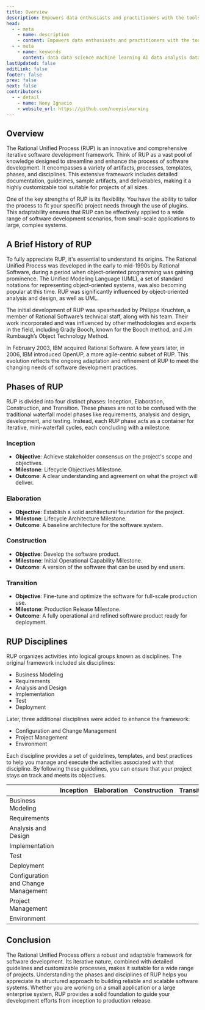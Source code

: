 ```yaml
---
title: Overview
description: Empowers data enthusiasts and practitioners with the tools and knowledge to unlock the potential of data.
head:
  - - meta
    - name: description
    - content: Empowers data enthusiasts and practitioners with the tools and knowledge to unlock the potential of data.
  - - meta
    - name: keywords
      content: data data science machine learning AI data analysis data-driven data enthusiasts data practitioners
lastUpdated: false
editLink: false
footer: false
prev: false
next: false
contributors:
  - - detail
    - name: Noey Ignacio
    - website_url: https://github.com/noeyislearning
---
```


## Overview

The Rational Unified Process (RUP) is an innovative and comprehensive iterative software development framework. Think of RUP as a vast pool of knowledge designed to streamline and enhance the process of software development. It encompasses a variety of artifacts, processes, templates, phases, and disciplines. This extensive framework includes detailed documentation, guidelines, sample artifacts, and deliverables, making it a highly customizable tool suitable for projects of all sizes.

One of the key strengths of RUP is its flexibility. You have the ability to tailor the process to fit your specific project needs through the use of plugins. This adaptability ensures that RUP can be effectively applied to a wide range of software development scenarios, from small-scale applications to large, complex systems.

## A Brief History of RUP

To fully appreciate RUP, it's essential to understand its origins. The Rational Unified Process was developed in the early to mid-1990s by Rational Software, during a period when object-oriented programming was gaining prominence. The Unified Modeling Language (UML), a set of standard notations for representing object-oriented systems, was also becoming popular at this time. RUP was significantly influenced by object-oriented analysis and design, as well as UML.

The initial development of RUP was spearheaded by Philippe Kruchten, a member of Rational Software’s technical staff, along with his team. Their work incorporated and was influenced by other methodologies and experts in the field, including Grady Booch, known for the Booch method, and Jim Rumbaugh’s Object Technology Method.

In February 2003, IBM acquired Rational Software. A few years later, in 2006, IBM introduced OpenUP, a more agile-centric subset of RUP. This evolution reflects the ongoing adaptation and refinement of RUP to meet the changing needs of software development practices.

## Phases of RUP

RUP is divided into four distinct phases: Inception, Elaboration, Construction, and Transition. These phases are not to be confused with the traditional waterfall model phases like requirements, analysis and design, development, and testing. Instead, each RUP phase acts as a container for iterative, mini-waterfall cycles, each concluding with a milestone.

### Inception

- **Objective**: Achieve stakeholder consensus on the project's scope and objectives.
- **Milestone**: Lifecycle Objectives Milestone.
- **Outcome**: A clear understanding and agreement on what the project will deliver.

### Elaboration

- **Objective**: Establish a solid architectural foundation for the project.
- **Milestone**: Lifecycle Architecture Milestone.
- **Outcome**: A baseline architecture for the software system.

### Construction

- **Objective**: Develop the software product.
- **Milestone**: Initial Operational Capability Milestone.
- **Outcome**: A version of the software that can be used by end users.

### Transition

- **Objective**: Fine-tune and optimize the software for full-scale production use.
- **Milestone**: Production Release Milestone.
- **Outcome**: A fully operational and refined software product ready for deployment.

## RUP Disciplines

RUP organizes activities into logical groups known as disciplines. The original framework included six disciplines:

- Business Modeling
- Requirements
- Analysis and Design
- Implementation
- Test
- Deployment

Later, three additional disciplines were added to enhance the framework:

- Configuration and Change Management
- Project Management
- Environment

Each discipline provides a set of guidelines, templates, and best practices to help you manage and execute the activities associated with that discipline. By following these guidelines, you can ensure that your project stays on track and meets its objectives.

|                                     | Inception | Elaboration | Construction | Transition |
| ----------------------------------- | --------- | ----------- | ------------ | ---------- |
| Business Modeling                   |           |             |              |            |
| Requirements                        |           |             |              |            |
| Analysis and Design                 |           |             |              |            |
| Implementation                      |           |             |              |            |
| Test                                |           |             |              |            |
| Deployment                          |           |             |              |            |
| Configuration and Change Management |           |             |              |            |
| Project Management                  |           |             |              |            |
| Environment                         |           |             |              |            |

## Conclusion

The Rational Unified Process offers a robust and adaptable framework for software development. Its iterative nature, combined with detailed guidelines and customizable processes, makes it suitable for a wide range of projects. Understanding the phases and disciplines of RUP helps you appreciate its structured approach to building reliable and scalable software systems. Whether you are working on a small application or a large enterprise system, RUP provides a solid foundation to guide your development efforts from inception to production release.
